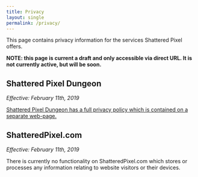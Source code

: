 ```yaml
---
title: Privacy
layout: single
permalink: /privacy/
---
```


This page contains privacy information for the services Shattered Pixel offers.

**NOTE: this page is current a draft and only accessible via direct URL. It is not currently active, but will be soon.**

## Shattered Pixel Dungeon
*Effective: February 11th, 2019*

[Shattered Pixel Dungeon has a full privacy policy which is contained on a separate web-page.](/privacy/shatteredpd.html)

## ShatteredPixel.com
*Effective: February 11th, 2019*

There is currently no functionality on ShatteredPixel.com which stores or processes any information relating to website visitors or their devices.